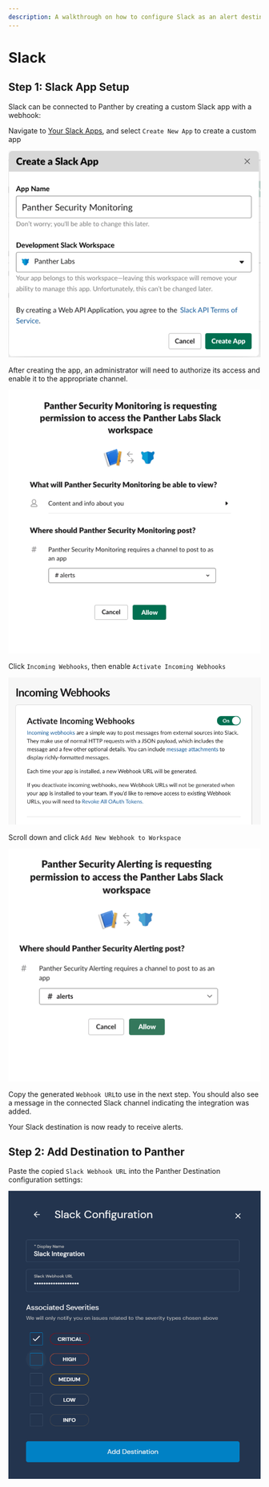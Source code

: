 ```yaml
---
description: A walkthrough on how to configure Slack as an alert destination
---
```


# Slack

## Step 1: Slack App Setup

Slack can be connected to Panther by creating a custom Slack app with a webhook:

Navigate to [Your Slack Apps](https://api.slack.com/apps), and select `Create New App` to create a custom app

![](<../../../.gitbook/assets/slack1 (9) (7) (1) (1) (13).png>)

After creating the app, an administrator will need to authorize its access and enable it to the appropriate channel.

![](<../../../.gitbook/assets/slack2 (13) (7) (1) (1) (14).png>)

Click `Incoming Webhooks`, then enable `Activate Incoming Webhooks`

![](<../../../.gitbook/assets/slack3 (13) (6) (1) (1) (14).png>)

Scroll down and click `Add New Webhook to Workspace`

![](<../../../.gitbook/assets/slack4 (12) (6) (1) (13).png>)

Copy the generated `Webhook URL`to use in the next step. You should also see a message in the connected Slack channel indicating the integration was added.

Your Slack destination is now ready to receive alerts.

## Step 2: Add Destination to Panther

Paste the copied `Slack Webhook URL` into the Panther Destination configuration settings:

![](<../../../.gitbook/assets/slack-panther (7) (5) (1) (8).png>)
